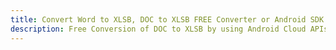 ---title: Convert Word to XLSB, DOC to XLSB FREE Converter or Android SDKdescription: Free Conversion of DOC to XLSB by using Android Cloud APIs & SDKs. Also Create, Edit & Render Microsoft Word & OpenOffice documents in the Cloud.---